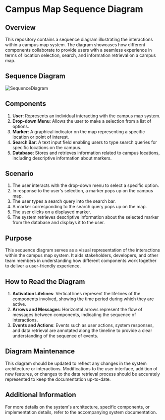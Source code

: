 # Campus Map Sequence Diagram

## Overview

This repository contains a sequence diagram illustrating the interactions within a campus map system. The diagram showcases how different components collaborate to provide users with a seamless experience in terms of location selection, search, and information retrieval on a campus map.

## Sequence Diagram
![SequenceDiagram](https://github.com/Sirish-C/PNW-Campus-Map-Improvement/assets/118717710/ea5f6dda-d1d3-42fc-8676-b23a55793205)


## Components

1. **User**: Represents an individual interacting with the campus map system.
2. **Drop-down Menu**: Allows the user to make a selection from a list of options.
3. **Marker**: A graphical indicator on the map representing a specific location or point of interest.
4. **Search Bar**: A text input field enabling users to type search queries for specific locations on the campus.
5. **Database**: Stores and retrieves information related to campus locations, including descriptive information about markers.

## Scenario

1. The user interacts with the drop-down menu to select a specific option.
2. In response to the user's selection, a marker pops up on the campus map.
3. The user types a search query into the search bar.
4. A marker corresponding to the search query pops up on the map.
5. The user clicks on a displayed marker.
6. The system retrieves descriptive information about the selected marker from the database and displays it to the user.

## Purpose

This sequence diagram serves as a visual representation of the interactions within the campus map system. It aids stakeholders, developers, and other team members in understanding how different components work together to deliver a user-friendly experience.

## How to Read the Diagram

1. **Activation Lifelines**: Vertical lines represent the lifelines of the components involved, showing the time period during which they are active.
2. **Arrows and Messages**: Horizontal arrows represent the flow of messages between components, indicating the sequence of interactions.
3. **Events and Actions**: Events such as user actions, system responses, and data retrieval are annotated along the timeline to provide a clear understanding of the sequence of events.

## Diagram Maintenance

This diagram should be updated to reflect any changes in the system architecture or interactions. Modifications to the user interface, addition of new features, or changes to the data retrieval process should be accurately represented to keep the documentation up-to-date.

## Additional Information

For more details on the system's architecture, specific components, or implementation details, refer to the accompanying system documentation.


